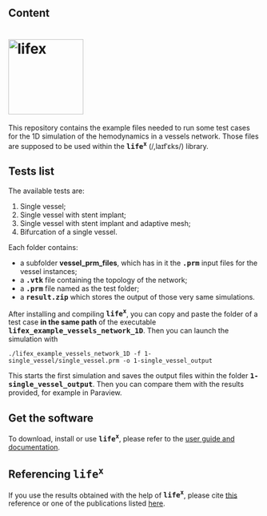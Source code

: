 ## Content
# [<img alt="lifex" width="150" src="https://gitlab.com/lifex/lifex/-/raw/main/doc/logo/lifex.png" />](https://lifex.gitlab.io/lifex/)
This repository contains the example files needed to run some test cases for the
1D simulation of the hemodynamics in a vessels network.
Those files are supposed to be used within the **<kbd>life<sup>x</sup></kbd>**
(/,laɪfˈɛks/) library.

## Tests list
The available tests are:
1. Single vessel;
2. Single vessel with stent implant;
3. Single vessel with stent implant and adaptive mesh;
4. Bifurcation of a single vessel.

Each folder contains:
 - a subfolder **vessel_prm_files**, which has in it the 
 **<kbd>.prm</kbd>** input files for the vessel instances;
 - a **<kbd>.vtk</kbd>** file containing the topology of the network;
 - a **<kbd>.prm</kbd>** file named as the test folder;
 - a **<kbd>result.zip</kbd>** which stores the output of those very same simulations.

After installing and compiling **<kbd>life<sup>x</sup></kbd>**, you can copy and paste
the folder of a test case **in the same path** of the executable
**<kbd>lifex_example_vessels_network_1D</kbd>**. Then you can launch the simulation with
```
./lifex_example_vessels_network_1D -f 1-single_vessel/single_vessel.prm -o 1-single_vessel_output
```
This starts the first simulation and saves the output files within the folder
**<kbd>1-single_vessel_output</kbd>**. Then you can compare them with the results provided,
for example in Paraview.

## Get the software
To download, install or use **<kbd>life<sup>x</sup></kbd>**, please refer to
the [user guide and documentation](https://lifex.gitlab.io/lifex/).

## Referencing **<kbd>life<sup>x</sup></kbd>**
If you use the results obtained with the help of **<kbd>life<sup>x</sup></kbd>**,
please cite [this](https://doi.org/10.48550/arXiv.2207.14668) reference or one of the 
publications listed [here](https://lifex.gitlab.io/lifex/publications.html).
